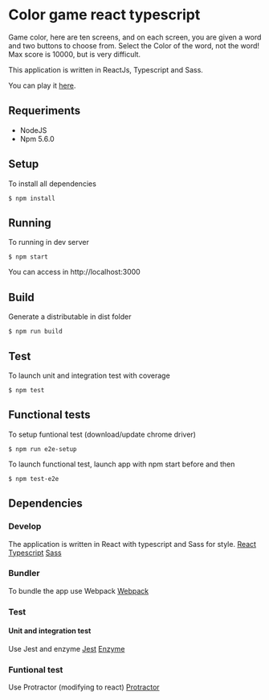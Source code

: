 # Color game react typescript

Game color, here are ten screens, and on each screen, you are given a word and two buttons to choose from. Select the Color of the word, not the word! 
Max score is 10000, but is very difficult.

This application is written in ReactJs, Typescript and Sass.

You can play it [here](https://color-game-react.herokuapp.com).

## Requeriments
 - NodeJS
 - Npm 5.6.0

## Setup
To install all dependencies

```
$ npm install
```

## Running
To running in dev server 

```
$ npm start
```
You can access in http://localhost:3000

## Build
Generate a distributable in dist folder
```
$ npm run build
```

## Test
To launch unit and integration test with coverage
```
$ npm test
```

## Functional tests
To setup funtional test (download/update chrome driver)
```
$ npm run e2e-setup
```
To launch functional test, launch app with npm start before and then
```
$ npm test-e2e
```

## Dependencies
### Develop
The application is written in React with typescript and Sass for style.
[React](https://reactjs.org/)
[Typescript](http://www.typescriptlang.org/)
[Sass](https://sass-lang.com/)
### Bundler
To bundle the app use Webpack
[Webpack](https://webpack.js.org/)
### Test
#### Unit and integration test
Use Jest and enzyme
[Jest](https://facebook.github.io/jest/)
[Enzyme](http://airbnb.io/enzyme/)
### Funtional test
Use Protractor (modifying to react)
[Protractor](https://www.protractortest.org/#/)

